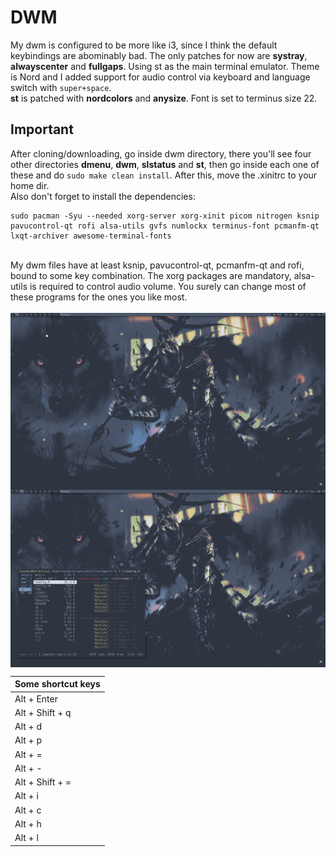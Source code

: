 # DWM
My dwm is configured to be more like i3, since I think the default keybindings are abominably bad. The only patches for now are **systray**, **alwayscenter** and **fullgaps**. Using st as the main terminal emulator. Theme is Nord and I added support for audio control via keyboard and language switch with ``super+space``. 
<br>
**st** is patched with **nordcolors** and **anysize**. Font is set to terminus size 22. 
<br>
## Important
After cloning/downloading, go inside dwm directory, there you'll see four other directories **dmenu**, **dwm**, **slstatus** and **st**, then go inside each one of these and do ``sudo make clean install``. After this, move the .xinitrc to your home dir.
<br>
Also don't forget to install the  dependencies:
```
sudo pacman -Syu --needed xorg-server xorg-xinit picom nitrogen ksnip pavucontrol-qt rofi alsa-utils gvfs numlockx terminus-font pcmanfm-qt lxqt-archiver awesome-terminal-fonts
```
<br>
My dwm files have at least ksnip, pavucontrol-qt, pcmanfm-qt and rofi, bound to some key combination. The xorg packages are mandatory, alsa-utils is required to control audio volume. You surely can change most of these programs for the ones you like most.  

<br>
<br>
<img src="https://github.com/PhilSciMath/dotfiles/blob/master/dwm/assets/dwm_1.png" alt="Alt text" width="1000" align="center">
<br>
<img src="https://github.com/PhilSciMath/dotfiles/blob/master/dwm/assets/dwm_2.png" alt="Alt text" width="1000" align="center">

<br>

| Some shortcut keys                                     |
|--------------------------------------------------------|
| Alt + Enter             | opens terminal               |
| Alt + Shift + q         | closes any windows           |
| Alt + d                 | opens rofi                   |
| Alt + p                 | opens dmenu                  |
| Alt + =                 | increases gaps               |
| Alt + -                 | decreases gaps               |
| Alt + Shift + =         | no gaps                      |
| Alt + i                 | increase windows on master   |
| Alt + c                 | decreases windows on master  |
| Alt + h                 | increases stack area         |
| Alt + l                 | increases master area        |
